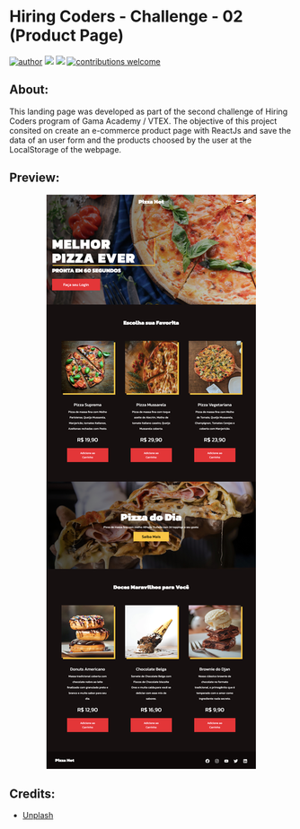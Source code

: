 # Hiring Coders - Challenge - 02 (Product Page)

[![author](https://img.shields.io/badge/author-djanmagno-red.svg)](https://www.linkedin.com/in/djan-de-alcantara-magno-698a8a106/) [![](https://img.shields.io/badge/javascript-blue.svg)](https://www.javascript.com/) [![](https://img.shields.io/badge/ReactJS-green.svg)](https://pt-br.reactjs.org/) [![contributions welcome](https://img.shields.io/badge/contributions-welcome-brightgreen.svg?style=flat)](https://github.com/djanmagno/Space-CosmosX-landing-page.git)

## About:
This landing page was developed as part of the second challenge of Hiring Coders program of Gama Academy / VTEX. The objective of this project consited on create an e-commerce product page with ReactJs and save the data of an user form and the products choosed by the user at the LocalStorage of the webpage.

## Preview:
<p align="center">
  <img src="./template/Pizza-Hot.png" >
</p>

## Credits:
* [Unplash](https://unsplash.com/s/photos/space-rocket)
